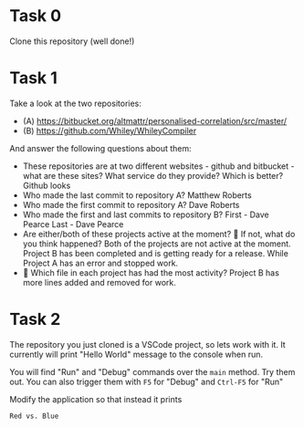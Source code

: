 # Task 0

Clone this repository (well done!)

# Task 1

Take a look at the two repositories:

  * (A) https://bitbucket.org/altmattr/personalised-correlation/src/master/
  * (B) https://github.com/Whiley/WhileyCompiler

And answer the following questions about them:

  * These repositories are at two different websites - github and bitbucket - what are these sites?  What service do they provide? Which is better?
  Github looks 
  * Who made the last commit to repository A?
  Matthew Roberts
  * Who made the first commit to repository A?
  Dave Roberts
  * Who made the first and last commits to repository B?
  First - Dave Pearce
  Last - Dave Pearce
  * Are either/both of these projects active at the moment? 🤔 If not, what do you think happened?
  Both of the projects are not active at the moment. Project B has been completed and is getting ready for a release. While Project A has an error and stopped work.
  * 🤔 Which file in each project has had the most activity?
  Project B has more lines added and removed for work.

# Task 2

The repository you just cloned is a VSCode project, so lets work with it.  It currently will print "Hello World" message to the console when run.

You will find "Run" and "Debug" commands over the `main` method.  Try them out.  You can also trigger them with `F5` for "Debug" and `Ctrl-F5` for "Run"

Modify the application so that instead it prints

~~~~~
Red vs. Blue
~~~~~

